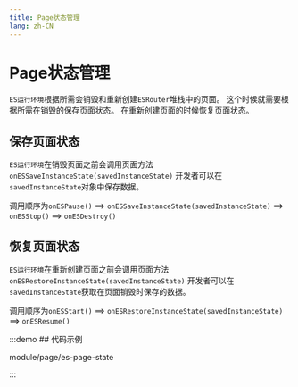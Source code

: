 ```yaml
---
title: Page状态管理
lang: zh-CN
---
```


# Page状态管理

`ES运行环境`根据所需会销毁和重新创建`ESRouter`堆栈中的页面。 这个时候就需要根据所需在销毁的保存页面状态。 在重新创建页面的时候恢复页面状态。

## 保存页面状态

`ES运行环境`在销毁页面之前会调用页面方法`onESSaveInstanceState(savedInstanceState)`
开发者可以在`savedInstanceState`对象中保存数据。

调用顺序为`onESPause()` ==> `onESSaveInstanceState(savedInstanceState)`
==> `onESStop()` ==> `onESDestroy()`

## 恢复页面状态

`ES运行环境`在重新创建页面之前会调用页面方法`onESRestoreInstanceState(savedInstanceState)`
开发者可以在`savedInstanceState`获取在页面销毁时保存的数据。

调用顺序为`onESStart()` ==> `onESRestoreInstanceState(savedInstanceState)`
==> `onESResume()`

:::demo ## 代码示例

module/page/es-page-state

:::

